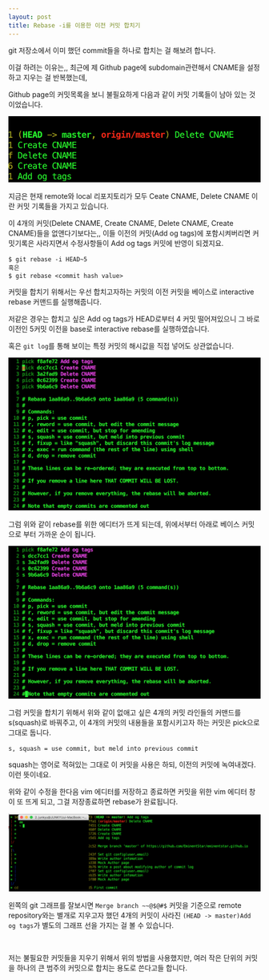 ```yaml
---
layout: post
title: Rebase -i를 이용한 이전 커밋 합치기
---
```





git 저장소에서 이미 했던 commit들을 하나로 합치는 걸 해보려 합니다.  

이걸 하려는 이유는,, 최근에 제 Github page에 subdomain관련해서 CNAME을 설정하고 지우는 걸 반복했는데, 

Github page의 커밋목록을 보니 불필요하게 다음과 같이 커밋 기록들이 남아 있는 것이었습니다.

![20170306_1.png](/imgs/2017-03-06/20170306_1.png)

지금은 현재 remote와 local 리포지토리가 모두 Ceate CNAME, Delete CNAME 이란 커밋 기록들을 가지고 있습니다.

이 4개의 커밋(Delete CNAME, Create CNAME, Delete CNAME, Create CNAME)들을 없앤다기보다는,, 이들 이전의 커밋(Add og tags)에 포함시켜버리면 커밋기록은 사라지면서 수정사항들이 Add og tags 커밋에 반영이 되겠지요.


```
$ git rebase -i HEAD~5
혹은
$ git rebase <commit hash value>
```

커밋을 합치기 위해서는 우선 합치고자하는 커밋의 이전 커밋을 베이스로 interactive rebase 커맨드를 실행해줍니다.  

저같은 경우는 합치고 싶은 Add og tags가 HEAD로부터 4 커밋 떨어져있으니 그 바로 이전인 5커밋 이전을 base로 interactive rebase를 실행하였습니다.  

혹은 `git log`를 통해 보이는 특정 커밋의 해시값을 직접 넣어도 상관없습니다.


![20170306_2.png](/imgs/2017-03-06/20170306_2.png)

그럼 위와 같이 rebase를 위한 에디터가 뜨게 되는데, 위에서부터 아래로 베이스 커밋으로 부터 가까운 순이 됩니다.


![20170306_3.png](/imgs/2017-03-06/20170306_3.png)

그럼 커밋을 합치기 위해서 위와 같이 없애고 싶은 4개의 커밋 라인들의 커맨드를 s(squash)로 바꿔주고, 이 4개의 커밋의 내용들을 포함시키고자 하는 커밋은 pick으로 그대로 둡니다.

```
s, squash = use commit, but meld into previous commit  
```

squash는 영어로 적혀있는 그대로 이 커밋을 사용은 하되, 이전의 커밋에 녹여내겠다. 이런 뜻이네요.  

위와 같이 수정을 한다음 vim 에디터를 저장하고 종료하면 커밋을 위한 vim 에디터 창이 또 뜨게 되고, 그걸 저장종료하면 rebase가 완료됩니다.  

![20170306_4.png](/imgs/2017-03-06/20170306_4.png)

왼쪽의 git 그래프를 잘보시면 `Merge branch ~~@$@#$` 커밋을 기준으로 remote repository와는 별개로 지우고자 했던 4개의 커밋이 사라진 `(HEAD -> master)Add og tags`가 별도의 그래프 선을 가지는 걸 볼 수 있습니다.

<br>

저는 불필요한 커밋들을 지우기 위해서 위의 방법을 사용했지만, 여러 작은 단위의 커밋을 하나의 큰 범주의 커밋으로 합치는 용도로 쓴다고들 합니다.

